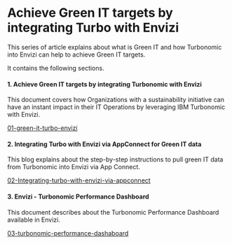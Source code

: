 # Achieve Green IT targets by integrating Turbo with Envizi

This series of article explains about what is Green IT and how Turbonomic into Envizi can help to achieve Green IT targets.

It contains the following sections.

#### 1. Achieve Green IT targets by integrating Turbonomic with Envizi

This document covers how Organizations with a sustainability initiative can have an instant impact in their IT Operations by leveraging IBM Turbonomic with Envizi. 

[01-green-it-turbo-envizi](./01-green-it-turbo-envizi/)

#### 2. Integrating Turbo with Envizi via AppConnect for Green IT data

This blog explains about the step-by-step instructions to pull green IT data from Turbonomic into Envizi via App Connect.

[02-Integrating-turbo-with-envizi-via-appconnect](./02-Integrating-turbo-with-envizi-via-appconnect/)


#### 3. Envizi - Turbonomic Performance Dashboard 

This document describes about the Turbonomic Performance Dashboard available in Envizi.

[03-turbonomic-performance-dashaboard](./03-turbonomic-performance-dashaboard/)


